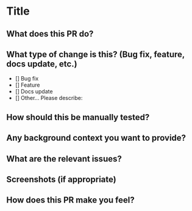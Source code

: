 # Title

## What does this PR do?


## What type of change is this? (Bug fix, feature, docs update, etc.)

- [] Bug fix
- [] Feature
- [] Docs update
- [] Other... Please describe:

## How should this be manually tested?


## Any background context you want to provide?


## What are the relevant issues?


## Screenshots (if appropriate)


## How does this PR make you feel?
